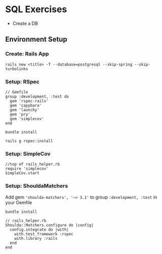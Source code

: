 # SQL Exercises

- Create a DB

## Environment Setup

### Create: Rails App

`rails new <title> -T --database=postgresql --skip-spring --skip-turbolinks`

### Setup: RSpec

```
// Gemfile
group :development, :test do
  gem 'rspec-rails'
  gem 'capybara'
  gem 'launchy'
  gem 'pry'
  gem 'simplecov'
end
```

`bundle install`

`rails g rspec:install`


### Setup: SimpleCov

```
//top of rails_helper.rb
require 'simplecov'
SimpleCov.start
```

### Setup: ShouldaMatchers

Add gem `'shoulda-matchers', '~> 3.1'` to group `:development, :test` in your Gemfile

`bundle install`

```
// rails_helper.rb
Shoulda::Matchers.configure do |config|
  config.integrate do |with|
    with.test_framework :rspec
    with.library :rails
  end
end
```